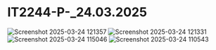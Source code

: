 # IT2244-P-_24.03.2025



![Screenshot 2025-03-24 121357](https://github.com/user-attachments/assets/098ed36c-90cf-4f5d-9c61-71e19a3133c2)
![Screenshot 2025-03-24 121331](https://github.com/user-attachments/assets/d758d674-1632-4f34-894b-41015585bfd9)
![Screenshot 2025-03-24 115046](https://github.com/user-attachments/assets/9ea07292-5bf1-4345-a442-825cbdbd841b)
![Screenshot 2025-03-24 110543](https://github.com/user-attachments/assets/69127840-ea3b-450c-ae13-f48aeb66f54b)
